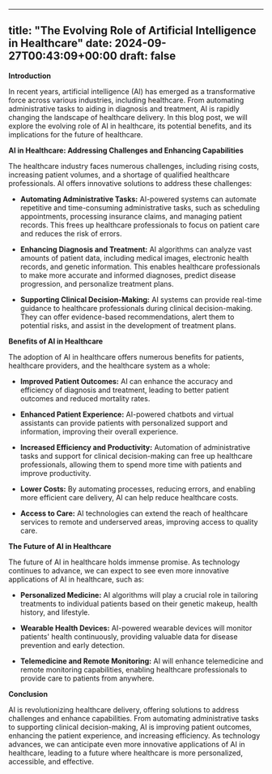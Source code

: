 
---
title: "The Evolving Role of Artificial Intelligence in Healthcare"
date: 2024-09-27T00:43:09+00:00
draft: false
---

**Introduction**

In recent years, artificial intelligence (AI) has emerged as a transformative force across various industries, including healthcare. From automating administrative tasks to aiding in diagnosis and treatment, AI is rapidly changing the landscape of healthcare delivery. In this blog post, we will explore the evolving role of AI in healthcare, its potential benefits, and its implications for the future of healthcare.

**AI in Healthcare: Addressing Challenges and Enhancing Capabilities**

The healthcare industry faces numerous challenges, including rising costs, increasing patient volumes, and a shortage of qualified healthcare professionals. AI offers innovative solutions to address these challenges:

- **Automating Administrative Tasks:** AI-powered systems can automate repetitive and time-consuming administrative tasks, such as scheduling appointments, processing insurance claims, and managing patient records. This frees up healthcare professionals to focus on patient care and reduces the risk of errors.

- **Enhancing Diagnosis and Treatment:** AI algorithms can analyze vast amounts of patient data, including medical images, electronic health records, and genetic information. This enables healthcare professionals to make more accurate and informed diagnoses, predict disease progression, and personalize treatment plans.

- **Supporting Clinical Decision-Making:** AI systems can provide real-time guidance to healthcare professionals during clinical decision-making. They can offer evidence-based recommendations, alert them to potential risks, and assist in the development of treatment plans.

**Benefits of AI in Healthcare**

The adoption of AI in healthcare offers numerous benefits for patients, healthcare providers, and the healthcare system as a whole:

- **Improved Patient Outcomes:** AI can enhance the accuracy and efficiency of diagnosis and treatment, leading to better patient outcomes and reduced mortality rates.

- **Enhanced Patient Experience:** AI-powered chatbots and virtual assistants can provide patients with personalized support and information, improving their overall experience.

- **Increased Efficiency and Productivity:** Automation of administrative tasks and support for clinical decision-making can free up healthcare professionals, allowing them to spend more time with patients and improve productivity.

- **Lower Costs:** By automating processes, reducing errors, and enabling more efficient care delivery, AI can help reduce healthcare costs.

- **Access to Care:** AI technologies can extend the reach of healthcare services to remote and underserved areas, improving access to quality care.

**The Future of AI in Healthcare**

The future of AI in healthcare holds immense promise. As technology continues to advance, we can expect to see even more innovative applications of AI in healthcare, such as:

- **Personalized Medicine:** AI algorithms will play a crucial role in tailoring treatments to individual patients based on their genetic makeup, health history, and lifestyle.

- **Wearable Health Devices:** AI-powered wearable devices will monitor patients' health continuously, providing valuable data for disease prevention and early detection.

- **Telemedicine and Remote Monitoring:** AI will enhance telemedicine and remote monitoring capabilities, enabling healthcare professionals to provide care to patients from anywhere.

**Conclusion**

AI is revolutionizing healthcare delivery, offering solutions to address challenges and enhance capabilities. From automating administrative tasks to supporting clinical decision-making, AI is improving patient outcomes, enhancing the patient experience, and increasing efficiency. As technology advances, we can anticipate even more innovative applications of AI in healthcare, leading to a future where healthcare is more personalized, accessible, and effective.